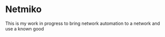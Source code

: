 # Netmiko
This is my work in progress to bring network automation to a network and use a known good
